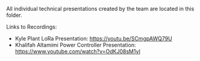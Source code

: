 All individual technical presentations created by the team are located in this folder.

Links to Recordings:
-  Kyle Plant LoRa Presentation: https://youtu.be/SCmgpAWQ79U
-  Khalifah Altamimi Power Controller Presentation: https://www.youtube.com/watch?v=OdKJ08sM1yI
